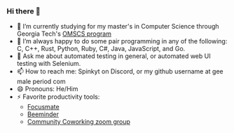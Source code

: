 ### Hi there 👋

- 🌱 I’m currently studying for my master's in Computer Science through Georgia Tech's [OMSCS program](https://omscs.gatech.edu/prospective-students/faq)
- 👥 I’m always happy to do some pair programming in any of the following: C, C++, Rust, Python, Ruby, C#, Java, JavaScript, and Go. 
- 💬 Ask me about automated testing in general, or automated web UI testing with Selenium.
- 📫 How to reach me: Spinkyt on Discord, or my github username at gee male period com
- 😄 Pronouns: He/Him
- ⚡ Favorite productivity tools:
  - [Focusmate](https://www.focusmate.com/)
  - [Beeminder](https://www.beeminder.com/)
  - [Community Coworking zoom group](https://lu.ma/user/usr-4MnVIi7ym0rkXAk)
